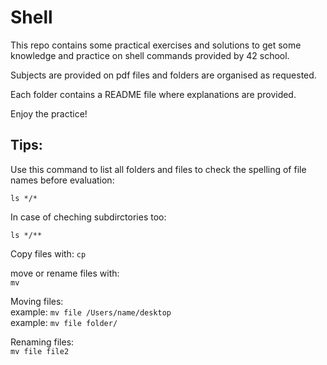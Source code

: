 # Shell

This repo contains some practical exercises and solutions to get some knowledge and practice on shell commands provided by 42 school. 

Subjects are provided on pdf files and folders are organised as requested.

Each folder contains a README file where explanations are provided. 

Enjoy the practice!

Tips: 
-----

Use this command to list all folders and files to check the spelling of file names before evaluation: 

`ls */*`

In case of cheching subdirctories too: 

`ls */**`

Copy files with: 
`cp`

move or rename files with:   
`mv`

Moving files:   
example: `mv file /Users/name/desktop`  
example: `mv file folder/`  

Renaming files:   
`mv file file2`  
